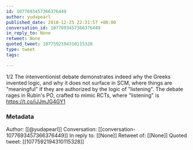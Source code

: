 ```yaml
---
id: 1077693457366376449
author: yudapearl
published_date: 2018-12-25 22:31:57 +00:00
conversation_id: 1077693457366376449
in_reply_to: None
retweet: None
quoted_tweet: 1077592194310115328
type: tweet
tags:

---
```


1/2
The intenventionist debate demonstrates indeed why the Greeks invented logic, and why it does not surface in SCM, where things are "meaningful" if they are authorized by the logic of "listening". The debate rages in Rubin's PO, crafted to mimic RCTs, where "listening" is https://t.co/iJJmJG4GY1

### Metadata

Author: [[@yudapearl]]
Conversation: [[conversation-1077693457366376449]]
In reply to: [[None]]
Retweet of: [[None]]
Quoted tweet: [[1077592194310115328]]

